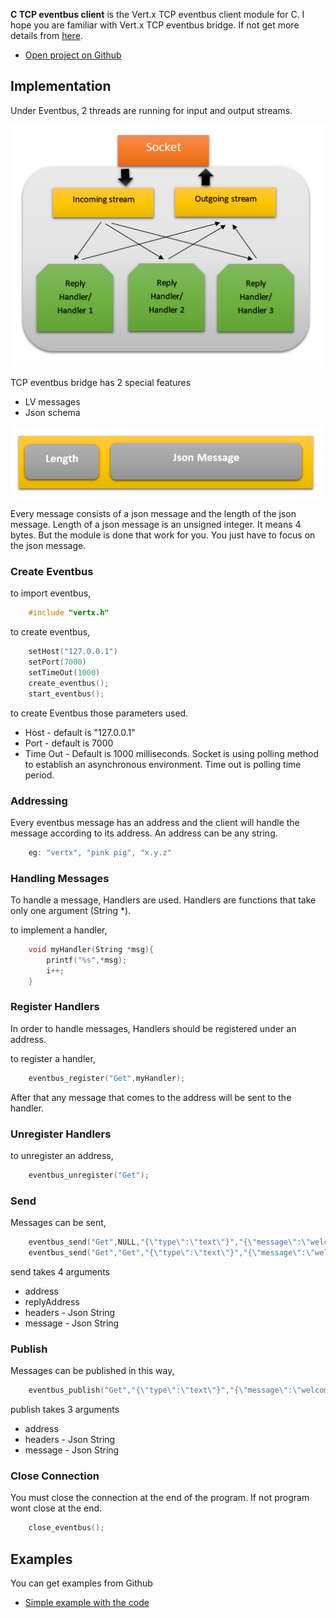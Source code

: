 
**C TCP eventbus client** is the Vert.x TCP eventbus client module for C. I hope you are familiar with Vert.x TCP eventbus bridge. If not get more details from [here](http://vertx.io/docs/vertx-tcp-eventbus-bridge/java/ "http://vertx.io/docs/vertx-tcp-eventbus-bridge/java/"). 

- [Open project on Github](https://github.com/jaymine/TCP-eventbus-client-C)

## Implementation ##

Under Eventbus, 2 threads are running for input and output streams.

![Complete Design](https://raw.githubusercontent.com/jaymine/TCP-eventbus-client-Python/gh-pages/2.png)

TCP eventbus bridge has 2 special features

- LV messages 
- Json schema

![LV Message](https://raw.githubusercontent.com/jaymine/TCP-eventbus-client-Python/gh-pages/3.png)

Every message consists of a json message and the length of the json message. Length of a json message is an unsigned integer. It means 4 bytes. But the module is done that work for you. You just have to focus on the json message.


### Create Eventbus ###

to import eventbus,
```c
	#include "vertx.h"
```
to create eventbus,
```c
	setHost("127.0.0.1") 
	setPort(7000)
	setTimeOut(1000)
	create_eventbus();
    start_eventbus();
```
to create Eventbus those parameters used.

- Host - default is "127.0.0.1"
- Port - default is 7000
- Time Out - Default is 1000 milliseconds. Socket is using polling method to establish an asynchronous environment. Time out is polling time period. 

### Addressing ###

Every eventbus message has an address and the client will handle the message according to its address. An address can be any string.
```c
	eg: "vertx", "pink pig", "x.y.z"
```
### Handling Messages ###

To handle a message, Handlers are used. Handlers are functions that take only one argument (String *). 

to implement a handler,
```c
	void myHandler(String *msg){
    	printf("%s",*msg);
    	i++;
	}
```	

### Register Handlers ###

In order to handle messages, Handlers should be registered under an address.

to register a handler,
```c
	eventbus_register("Get",myHandler);
```
After that any message that comes to the address will be sent to the handler.

### Unregister Handlers ###

to unregister an address,
```c
	eventbus_unregister("Get");
```
### Send ###

Messages can be sent,
```c
	eventbus_send("Get",NULL,"{\"type\":\"text\"}","{\"message\":\"welcome\"}");
    eventbus_send("Get","Get","{\"type\":\"text\"}","{\"message\":\"welcome\"}");
```		

send takes 4 arguments

- address
- replyAddress
- headers - Json String
- message - Json String


### Publish ###

Messages can be published in this way,
```c
	eventbus_publish("Get","{\"type\":\"text\"}","{\"message\":\"welcome\"}");
```
publish takes 3 arguments 

- address
- headers - Json String
- message - Json String

### Close Connection ###

You must close the connection at the end of the program. If not program wont close at the end.
```c
	close_eventbus(); 
```
## Examples ###

You can get examples from Github

* [Simple example with the code](https://github.com/jaymine/TCP-eventbus-client-C/tree/master/test "Get client and server codes")

